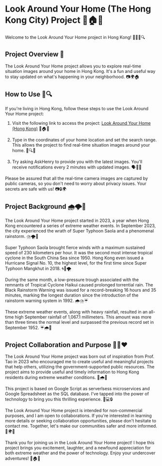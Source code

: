 # Look Around Your Home (The Hong Kong City) Project 👀🏠🌆

Welcome to the Look Around Your Home project in Hong Kong! 🌆🇭🇰🔍

## Project Overview 📝

The Look Around Your Home project allows you to explore real-time situation images around your home in Hong Kong. It's a fun and useful way to stay updated on what's happening in your neighborhood. 📷🌍🏠

## How to Use 📲🔍

If you're living in Hong Kong, follow these steps to use the Look Around Your Home project:

1. Visit the following link to access the project: [Look Around Your Home (Hong Kong)](https://bit.ly/LookAroundUHomeHK) 🔗🏠🌆

2. Type in the coordinates of your home location and set the search range. This allows the project to find real-time situation images around your home. 📍🔍📸

3. Try asking AskHenry to provide you with the latest images. You'll receive notifications every 2 minutes with updated images. 🗣️💬📸

Please be assured that all the real-time camera images are captured by public cameras, so you don't need to worry about privacy issues. Your secrets are safe with us! 📷🔒🌍

## Project Background 🌧️🌩️📅

The Look Around Your Home project started in 2023, a year when Hong Kong encountered a series of extreme weather events. In September 2023, the city experienced the wrath of Super Typhoon Saola and a phenomenal rainstorm. ⛈️🌪️📆

Super Typhoon Saola brought fierce winds with a maximum sustained speed of 230 kilometers per hour. It was the second most intense tropical cyclone in the South China Sea since 1950. Hong Kong even issued a Hurricane Signal No. 10, the highest level, for the first time since Super Typhoon Mangkhut in 2018. 🌀🌊🌪️

During the same month, a low-pressure trough associated with the remnants of Tropical Cyclone Haikui caused prolonged torrential rain. The Black Rainstorm Warning was issued for a record-breaking 16 hours and 35 minutes, marking the longest duration since the introduction of the rainstorm warning system in 1992. 🌧️⛈️☔

These extreme weather events, along with heavy rainfall, resulted in an all-time high September rainfall of 1,067.1 millimeters. This amount was more than three times the normal level and surpassed the previous record set in September 1952. ☔🌧️🌊

## Project Collaboration and Purpose 🤝🌟❤️

The Look Around Your Home project was born out of inspiration from Prof. Tao in 2023 who encouraged me to create useful and meaningful projects that help others, utilizing the government-supported public resources. The project aims to provide useful and timely information to Hong Kong residents during extreme weather conditions. 🌟🌧️🤝

This project is based on Google Script as serverlsess microservices and Google Spreadsheet as the SQL database. I've tapped into the power of technology to bring you this thrilling experience. 🚀💻🔒

The Look Around Your Home project is intended for non-commercial purposes, and I am open to collaborations. If you're interested in learning more details or seeking collaboration opportunities, please don't hesitate to contact me. Together, let's make our communities safer and more informed. 👥🌍💡

Thank you for joining us in the Look Around Your Home project! I hope this project brings you excitement, laughter, and a newfound appreciation for both extreme weather and the power of technology. Enjoy your undercover adventures! 📸🏠🌆

